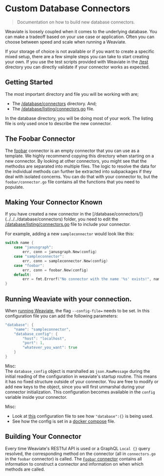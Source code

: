 # Custom Database Connectors
 
> Documentation on how to build new database connectors.

Weaviate is loosely coupled when it comes to the underlying database. You can
make a tradeoff based on your use case or application. Often you can choose
between speed and scale when running a Weaviate.

If your storage of choice is not available or if you want to create a specific
mixed setup, there are a few simple steps you can take to start creating your
own. If you use the test scripts provided with Weaviate in the
[/test](../../test) directory you can directly validate if your connector works
as expected.

## Getting Started

The most important directory and file you will be working with are;
- The [/database/connectors](../../../database/connectors) directory. And;
- The
  [/database/listing/connectors.go](../../../database/listing/connectors.go)
  file.

In the database directory, you will be doing most of your work. The listing
file is only used once to describe the new connector.

## The Foobar Connector

The [foobar](../../../database/connectors/foobar/connector.go) connector is an
empty connector that you can use as a template. We highly recommend copying
this directory when starting on a new connector. By looking at other
connectors, you might see that the methodss are separated into multiple files.
The logic to resolve the data for the individual methods can further be
extracted into subpackages if they deal with isolated concerns. You can do
that with your connector to, but the `foobar/connector.go` file contains all the
functions that you need to populate.

## Making Your Connector Known

If you have created a new connector in the
[/database/connectors/<sampleconnector>])(../../../database/connectors) folder,
you need to edit the
[/database/listing/connectors.go](../../../database/connectors/connectors.go)
file to include your connector.

For example, adding a new `sampleconnector` would look like this:

```go
switch name {
    case "janusgraph":
        err, conn = janusgraph.New(config)
    case "sampleconnector":
        err, conn = sampleconnector.New(config)
    case "foobar":
        err, conn = foobar.New(config)
    default:
        err = fmt.Errorf("No connector with the name '%s' exists!", name)
}
```

## Running Weaviate with your connection.

When [running Weaviate](../use/running-weaviate.md), the flag `--config-file=`
needs to be set. In this configuration file you can add the following
parameters:

```go
"database": {
    "name": "sampleconnector",
    "database_config": {
        "host": "localhost",
        "port": 1,
        "whatever_you_want": true
    }
}
```

Misc:<br>
The `database_config` object is marshalled as `json.RawMessage` during the
initial reading of the configuration in weaviate's startup routine. This means
it has no fixed structure outside of your connector. You are free to modify or
add new keys to the object, since you will first unmarshal during your
connector initialization. This configuration becomes available in the `config`
variable inside your connector.

Misc:<br>
- Look at [this](../../../weaviate.conf.json#L4-L10) configuration file to see
  how `"database":{}` is being used.
- See how the config is set in a [docker compose](../../../Dockerfile-prod#L46)
  file.

## Building Your Connector

Every time Weaviate's RESTful API is used or a GraphQL `Local {}` query
resolved, the corresponding method on the connector (all in `connectors.go` in
the `foobar` connector) is called. The [`Foobar` connector](../../../database/connectors/foobar/connector.go)
contains all information to construct a connector and information on when which
methods are called.
